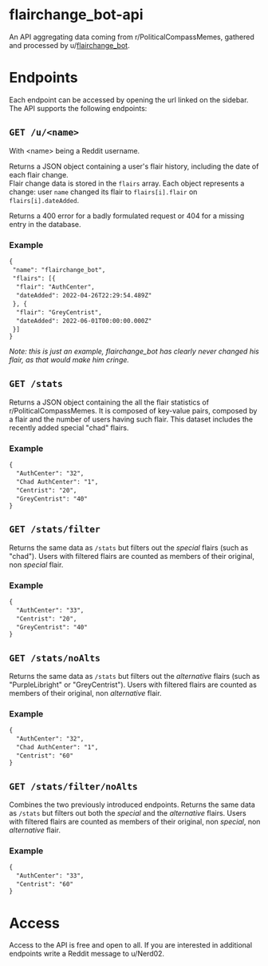 # flairchange_bot-api
An API aggregating data coming from r/PoliticalCompassMemes, gathered and processed by u/[flairchange_bot](https://github.com/ornato-t/flairchange_bot).

# Endpoints

Each endpoint can be accessed by opening the url linked on the sidebar. The API supports the following endpoints:

## `GET /u/<name>`
With &lt;name&gt; being a Reddit username.  

Returns a JSON object containing a user's flair history, including the date of each flair change.  
Flair change data is stored in the `flairs` array. Each object represents a change: user `name` changed its flair to `flairs[i].flair` on `flairs[i].dateAdded`.

Returns a 400 error for a badly formulated request or 404 for a missing entry in the database.
### Example
`{`  
&ensp;`"name": "flairchange_bot",`  
&ensp;`"flairs": [{`  
&emsp;`"flair": "AuthCenter",`  
&emsp;`"dateAdded": 2022-04-26T22:29:54.489Z"`  
&ensp;`}, {`  
&emsp;`"flair": "GreyCentrist",`  
&emsp;`"dateAdded": 2022-06-01T00:00:00.000Z"`  
&ensp;`}]`  
`}`  

*Note: this is just an example, flairchange_bot has clearly never changed his flair, as that would make him cringe.*

## `GET /stats`  
Returns a JSON object containing the all the flair statistics of r/PoliticalCompassMemes. It is composed of key-value pairs, composed by a flair and the number of users having such flair. This dataset includes the recently added special "chad" flairs.
### Example
`{`  
&emsp;`"AuthCenter": "32",`  
&emsp;`"Chad AuthCenter": "1",`  
&emsp;`"Centrist": "20",`  
&emsp;`"GreyCentrist": "40"`  
`}`

## `GET /stats/filter`  
Returns the same data as `/stats` but filters out the *special* flairs (such as "chad"). Users with filtered flairs are counted as members of their original, non *special* flair. 
### Example
`{`  
&emsp;`"AuthCenter": "33",`  
&emsp;`"Centrist": "20",`  
&emsp;`"GreyCentrist": "40"`  
`}`

## `GET /stats/noAlts`  
Returns the same data as `/stats` but filters out the *alternative* flairs (such as "PurpleLibright" or "GreyCentrist"). Users with filtered flairs are counted as members of their original, non *alternative* flair. 
### Example
`{`  
&emsp;`"AuthCenter": "32",`  
&emsp;`"Chad AuthCenter": "1",`  
&emsp;`"Centrist": "60"`  
`}`


## `GET /stats/filter/noAlts`  
Combines the two previously introduced endpoints. Returns the same data as `/stats` but filters out both the *special* and the *alternative* flairs. Users with filtered flairs are counted as members of their original, non *special*, non *alternative* flair. 
### Example
`{`  
&emsp;`"AuthCenter": "33",`  
&emsp;`"Centrist": "60"`  
`}`


# Access
Access to the API is free and open to all. If you are interested in additional endpoints write a Reddit message to u/Nerd02.